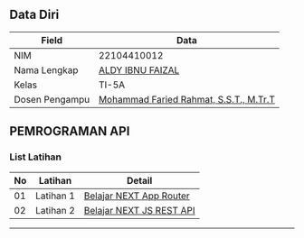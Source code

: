 ## Data Diri

| Field          | Data                                                                      |
| -------------- | ------------------------------------------------------------------------- |
| NIM            | 22104410012                                                               |
| Nama Lengkap   | [ALDY IBNU FAIZAL](https://github.com/Aldyfaisal80)                       |
| Kelas          | TI-5A                                                                     |
| Dosen Pengampu | [Mohammad Faried Rahmat, S.S.T., M.Tr.T](https://github.com/fariedrahmat) |

## PEMROGRAMAN API

### List Latihan

| No  | Latihan   | Detail                   |
| --- | --------- | ------------------------ |
| 01  | Latihan 1 | [Belajar NEXT App Router](https://github.com/Aldyfaisal80/PemrogramanAPI-Latihan)  |
| 02  | Latihan 2 | [Belajar NEXT JS REST API](https://github.com/Aldyfaisal80/Pemrograman-API-T2) |

---
